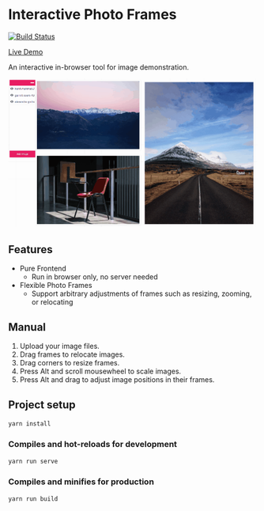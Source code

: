 # Interactive Photo Frames

[![Build Status](https://travis-ci.org/miksin/interactive-photo-frames.svg?branch=master)](https://travis-ci.org/miksin/interactive-photo-frames)

[Live Demo](https://github.com/miksin/interactive-photo-frames)

An interactive in-browser tool for image demonstration.

![demo](./demo.gif)

## Features

- Pure Frontend
  - Run in browser only, no server needed
- Flexible Photo Frames
  - Support arbitrary adjustments of frames such as resizing, zooming, or relocating

## Manual

1. Upload your image files.
1. Drag frames to relocate images.
1. Drag corners to resize frames.
1. Press Alt and scroll mousewheel to scale images.
1. Press Alt and drag to adjust image positions in their frames.

## Project setup

```bash
yarn install
```

### Compiles and hot-reloads for development

```bash
yarn run serve
```

### Compiles and minifies for production

```bash
yarn run build
```
